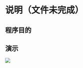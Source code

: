 # 说明（文件未完成）
## 程序目的
## 演示
![][1]

   [1]: https://raw.githubusercontent.com/MilCOS/computationalphysics_N2013301020084/master/chapter2.01/hit_demo_2.gif
